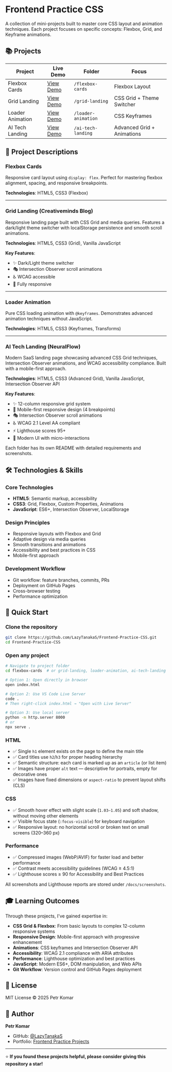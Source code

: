 # Frontend Practice CSS

A collection of mini-projects built to master core CSS layout and animation techniques. Each project focuses on specific concepts: Flexbox, Grid, and Keyframe animations.

## 📚 Projects

| Project          | Live Demo                                                                         | Folder              | Focus                      |
| ---------------- | --------------------------------------------------------------------------------- | ------------------- | -------------------------- |
| Flexbox Cards    | [View Demo](https://lazytanakas.github.io/Frontend-Practice-CSS/flexbox-cards)    | `/flexbox-cards`    | Flexbox Layout             |
| Grid Landing     | [View Demo](https://lazytanakas.github.io/Frontend-Practice-CSS/grid-landing)     | `/grid-landing`     | CSS Grid + Theme Switcher  |
| Loader Animation | [View Demo](https://lazytanakas.github.io/Frontend-Practice-CSS/loader-animation) | `/loader-animation` | CSS Keyframes              |
| AI Tech Landing  | [View Demo](https://lazytanakas.github.io/Frontend-Practice-CSS/ai-tech-landing)  | `/ai-tech-landing`  | Advanced Grid + Animations |

## 🎯 Project Descriptions

### Flexbox Cards

Responsive card layout using `display: flex`. Perfect for mastering flexbox alignment, spacing, and responsive breakpoints.

**Technologies**: HTML5, CSS3 (Flexbox)

---

### Grid Landing (Creativeminds Blog)

Responsive landing page built with CSS Grid and media queries. Features a dark/light theme switcher with localStorage persistence and smooth scroll animations.

**Technologies**: HTML5, CSS3 (Grid), Vanilla JavaScript

**Key Features**:

- ✨ Dark/Light theme switcher
- 🎭 Intersection Observer scroll animations
- ♿ WCAG accessible
- 📱 Fully responsive

---

### Loader Animation

Pure CSS loading animation with `@keyframes`. Demonstrates advanced animation techniques without JavaScript.

**Technologies**: HTML5, CSS3 (Keyframes, Transforms)

---

### AI Tech Landing (NeuralFlow)

Modern SaaS landing page showcasing advanced CSS Grid techniques, Intersection Observer animations, and WCAG accessibility compliance. Built with a mobile-first approach.

**Technologies**: HTML5, CSS3 (Advanced Grid), Vanilla JavaScript, Intersection Observer API

**Key Features**:

- ✨ 12-column responsive grid system
- 📱 Mobile-first responsive design (4 breakpoints)
- 🎭 Intersection Observer scroll animations
- ♿ WCAG 2.1 Level AA compliant
- ⚡ Lighthouse scores 95+
- 🎨 Modern UI with micro-interactions

Each folder has its own README with detailed requirements and screenshots.

## 🛠️ Technologies & Skills

### Core Technologies

- **HTML5**: Semantic markup, accessibility
- **CSS3**: Grid, Flexbox, Custom Properties, Animations
- **JavaScript**: ES6+, Intersection Observer, LocalStorage

### Design Principles

- Responsive layouts with Flexbox and Grid
- Adaptive design via media queries
- Smooth transitions and animations
- Accessibility and best practices in CSS
- Mobile-first approach

### Development Workflow

- Git workflow: feature branches, commits, PRs
- Deployment on GitHub Pages
- Cross-browser testing
- Performance optimization

## 🚀 Quick Start

### Clone the repository

```bash
git clone https://github.com/LazyTanakaS/Frontend-Practice-CSS.git
cd Frontend-Practice-CSS
```

### Open any project

```bash
# Navigate to project folder
cd flexbox-cards  # or grid-landing, loader-animation, ai-tech-landing

# Option 1: Open directly in browser
open index.html

# Option 2: Use VS Code Live Server
code .
# Then right-click index.html → "Open with Live Server"

# Option 3: Use local server
python -m http.server 8000
# or
npx serve .
```

### HTML

- ✅ Single `h1` element exists on the page to define the main title
- ✅ Card titles use `h2`/`h3` for proper heading hierarchy
- ✅ Semantic structure: each card is marked up as an `article` (or list item)
- ✅ Images have proper `alt` text — descriptive for portraits, empty for decorative ones
- ✅ Images have fixed dimensions or `aspect-ratio` to prevent layout shifts (CLS)

### CSS

- ✅ Smooth hover effect with slight scale (`1.03–1.05`) and soft shadow, without moving other elements
- ✅ Visible focus state (`:focus-visible`) for keyboard navigation
- ✅ Responsive layout: no horizontal scroll or broken text on small screens (320–360 px)

### Performance

- ✅ Compressed images (WebP/AVIF) for faster load and better performance
- ✅ Contrast meets accessibility guidelines (WCAG ≥ 4.5:1)
- ✅ Lighthouse scores ≥ 90 for Accessibility and Best Practices

All screenshots and Lighthouse reports are stored under `/docs/screenshots`.

## 🎓 Learning Outcomes

Through these projects, I've gained expertise in:

- **CSS Grid & Flexbox**: From basic layouts to complex 12-column responsive systems
- **Responsive Design**: Mobile-first approach with progressive enhancement
- **Animations**: CSS keyframes and Intersection Observer API
- **Accessibility**: WCAG 2.1 compliance with ARIA attributes
- **Performance**: Lighthouse optimization and best practices
- **JavaScript**: Modern ES6+, DOM manipulation, and Web APIs
- **Git Workflow**: Version control and GitHub Pages deployment

## 📝 License

MIT License © 2025 Petr Komar

## 👤 Author

**Petr Komar**

- GitHub: [@LazyTanakaS](https://github.com/LazyTanakaS)
- Portfolio: [Frontend Practice Projects](https://github.com/LazyTanakaS/Frontend-Practice-CSS)

---

⭐ **If you found these projects helpful, please consider giving this repository a star!**
